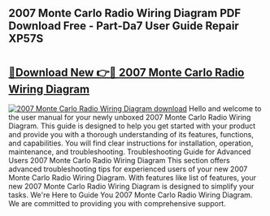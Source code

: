 ## 2007 Monte Carlo Radio Wiring Diagram PDF Download Free - Part-Da7 User Guide Repair XP57S

# <h2><a href="http://dfsby49.blite.top/?on=2007+Monte+Carlo+Radio+Wiring+Diagram">🔗Download New 👉🔴 2007 Monte Carlo Radio Wiring Diagram</a></h2>

[![2007 Monte Carlo Radio Wiring Diagram download](https://i.imgur.com/lujVjoI.png)](http://dfsby49.blite.top/?on=2007+Monte+Carlo+Radio+Wiring+Diagram)
Hello and welcome to the user manual for your newly unboxed 2007 Monte Carlo Radio Wiring Diagram. This guide is designed to help you get started with your product and provide you with a thorough understanding of its features, functions, and capabilities. You will find clear instructions for installation, operation, maintenance, and troubleshooting. Troubleshooting Guide for Advanced Users 2007 Monte Carlo Radio Wiring Diagram This section offers advanced troubleshooting tips for experienced users of your new 2007 Monte Carlo Radio Wiring Diagram. With features like list of features, your new 2007 Monte Carlo Radio Wiring Diagram is designed to simplify your tasks. We're Here to Guide You 2007 Monte Carlo Radio Wiring Diagram. We are committed to providing you with comprehensive support.
